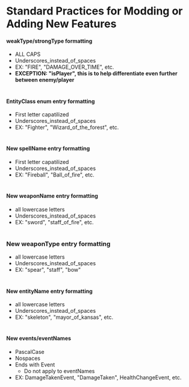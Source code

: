 # Standard Practices for Modding or Adding New Features

#### weakType/strongType formatting
- ALL CAPS
- Underscores_instead_of_spaces
- EX: "FIRE", "DAMAGE_OVER_TIME", etc.
- **EXCEPTION: "isPlayer", this is to help differentiate even further between enemy/player**
# 
#### EntityClass enum entry formatting
- First letter capatilized
- Underscores_instead_of_spaces
- EX: "Fighter", "Wizard_of_the_forest", etc.
# 
#### New spellName entry formatting
- First letter capatilized
- Underscores_instead_of_spaces
- EX: "Fireball", "Ball_of_fire", etc.
# 
#### New weaponName entry formatting
- all lowercase letters
- Underscores_instead_of_spaces
- EX: "sword", "staff_of_fire", etc.
#
### New weaponType entry formatting
- all lowercase letters
- Underscores_instead_of_spaces
- EX: "spear", "staff", "bow"
# 
#### New entityName entry formatting
- all lowercase letters
- Underscores_instead_of_spaces
- EX: "skeleton", "mayor_of_kansas", etc.
#
#### New events/eventNames
- PascalCase
- Nospaces
- Ends with Event
    - Do not apply to eventNames
- EX: DamageTakenEvent, "DamageTaken", HealthChangeEvent, etc.
